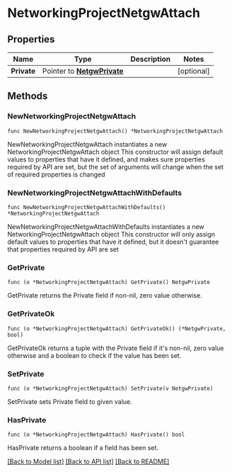 # NetworkingProjectNetgwAttach

## Properties

Name | Type | Description | Notes
------------ | ------------- | ------------- | -------------
**Private** | Pointer to [**NetgwPrivate**](Netgw_private.md) |  | [optional] 

## Methods

### NewNetworkingProjectNetgwAttach

`func NewNetworkingProjectNetgwAttach() *NetworkingProjectNetgwAttach`

NewNetworkingProjectNetgwAttach instantiates a new NetworkingProjectNetgwAttach object
This constructor will assign default values to properties that have it defined,
and makes sure properties required by API are set, but the set of arguments
will change when the set of required properties is changed

### NewNetworkingProjectNetgwAttachWithDefaults

`func NewNetworkingProjectNetgwAttachWithDefaults() *NetworkingProjectNetgwAttach`

NewNetworkingProjectNetgwAttachWithDefaults instantiates a new NetworkingProjectNetgwAttach object
This constructor will only assign default values to properties that have it defined,
but it doesn't guarantee that properties required by API are set

### GetPrivate

`func (o *NetworkingProjectNetgwAttach) GetPrivate() NetgwPrivate`

GetPrivate returns the Private field if non-nil, zero value otherwise.

### GetPrivateOk

`func (o *NetworkingProjectNetgwAttach) GetPrivateOk() (*NetgwPrivate, bool)`

GetPrivateOk returns a tuple with the Private field if it's non-nil, zero value otherwise
and a boolean to check if the value has been set.

### SetPrivate

`func (o *NetworkingProjectNetgwAttach) SetPrivate(v NetgwPrivate)`

SetPrivate sets Private field to given value.

### HasPrivate

`func (o *NetworkingProjectNetgwAttach) HasPrivate() bool`

HasPrivate returns a boolean if a field has been set.


[[Back to Model list]](../README.md#documentation-for-models) [[Back to API list]](../README.md#documentation-for-api-endpoints) [[Back to README]](../README.md)


